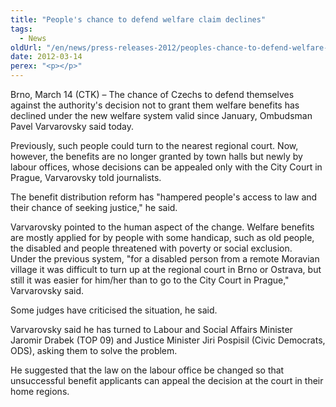 ```yaml
---
title: "People's chance to defend welfare claim declines"
tags:
  - News
oldUrl: "/en/news/press-releases-2012/peoples-chance-to-defend-welfare-claim-declines/"
date: 2012-03-14
perex: "<p></p>"
---
```


<!-- imported from the old website -->

<p>Brno, March 14 (CTK) &ndash; The chance of Czechs to defend themselves against the authority's decision not to grant them welfare benefits has declined under the new welfare system valid since January, Ombudsman Pavel Varvarovsky said today.</p><p>Previously, such people could turn to the nearest regional court. Now, however, the benefits are no longer granted by town halls but newly by labour offices, whose decisions can be appealed only with the City Court in Prague, Varvarovsky told journalists.</p><p>The benefit distribution reform has &quot;hampered people's access to law and their chance of seeking justice,&quot; he said.</p><p>Varvarovsky pointed to the human aspect of the change. Welfare benefits are mostly applied for by people with some handicap, such as old people, the disabled and people threatened with poverty or social exclusion.<br />Under the previous system, &quot;for a disabled person from a remote Moravian village it was difficult to turn up at the regional court in Brno or Ostrava, but still it was easier for him/her than to go to the City Court in Prague,&quot; Varvarovsky said.</p><p>Some judges have criticised the situation, he said.</p><p>Varvarovsky said he has turned to Labour and Social Affairs Minister Jaromir Drabek (TOP 09) and Justice Minister Jiri Pospisil (Civic Democrats, ODS), asking them to solve the problem.</p><p>He suggested that the law on the labour office be changed so that unsuccessful benefit applicants can appeal the decision at the court in their home regions.</p>
